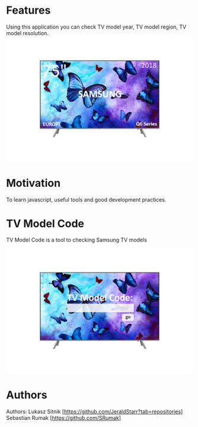 # Features
Using this application you can check TV model year, TV model region, TV model resolution.
![Application's logo](img/ink_features.png)

# Motivation
To learn javascript, useful tools and good development practices.

# TV Model Code
TV Model Code is a tool to checking Samsung TV models

![Application's logo](img/ink.png)

# Authors
Authors: Lukasz Sitnik [https://github.com/JeraldStarr?tab=repositories] Sebastian Rumak [https://github.com/SRumak]